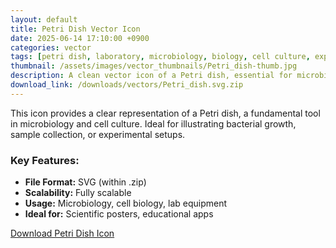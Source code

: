 ```yaml
---
layout: default
title: Petri Dish Vector Icon
date: 2025-06-14 17:10:00 +0900
categories: vector
tags: [petri dish, laboratory, microbiology, biology, cell culture, experiment, SVG]
thumbnail: /assets/images/vector_thumbnails/Petri_dish-thumb.jpg
description: A clean vector icon of a Petri dish, essential for microbiology, biology, and laboratory experiment diagrams.
download_link: /downloads/vectors/Petri_dish.svg.zip
---
```


This icon provides a clear representation of a Petri dish, a fundamental tool in microbiology and cell culture. Ideal for illustrating bacterial growth, sample collection, or experimental setups.

### Key Features:
* **File Format:** SVG (within .zip)
* **Scalability:** Fully scalable
* **Usage:** Microbiology, cell biology, lab equipment
* **Ideal for:** Scientific posters, educational apps

<a href="{{ page.download_link | relative_url }}" class="btn btn-primary btn-lg mt-4">Download Petri Dish Icon</a>